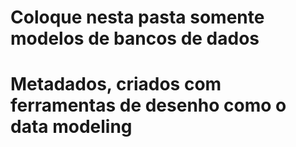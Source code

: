 # Coloque nesta pasta somente modelos de bancos de dados
# Metadados, criados com ferramentas de desenho como o data modeling

